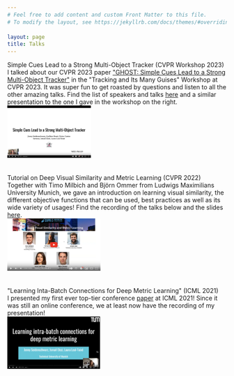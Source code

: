 ```yaml
---
# Feel free to add content and custom Front Matter to this file.
# To modify the layout, see https://jekyllrb.com/docs/themes/#overriding-theme-defaults

layout: page
title: Talks
---
```



 <div class="wrapper">
  <div class="grid-item"><div class="sub_head">Simple Cues Lead to a Strong Multi-Object Tracker (CVPR Workshop 2023)</div><div class="block_text">  I talked about our CVPR 2023 paper <a href="https://arxiv.org/pdf/2206.04656.pdf">"GHOST: Simple Cues Lead to a Strong Multi-Object Tracker"</a> in the "Tracking and Its Many Guises" Workshop at CVPR 2023. It was super fun to get roasted by questions and listen to all the other amazing talks. Find the list of speakers and talks <a href="http://taodataset.org/workshop/cvpr23/">here</a> and a similar presentation to the one I gave in the workshop on the right.</div></div>
<div class="grid-item"><div class="center_text"><a href="https://www.youtube.com/watch?v=3gozhzOHwE0"><img src="imgs/GHOST_Video.png" alt="drawing" height="120"></a> </div></div>
</div>
<br/><br/> 


 <div class="wrapper">
  <div class="grid-item"><div class="sub_head">Tutorial on Deep Visual Similarity and Metric Learning (CVPR 2022)</div><div class="block_text">  Together with Timo Milbich and Björn Ommer from Ludwigs Maximilians University Munich, we gave an introduction on learning visual similarity, the different objective functions that can be used, best practices as well as its wide variety of usages! Find the recording of the talks below and the slides <a href="https://dvsml2022-tutorial.github.io/index.html">here</a>. </div></div>
<div class="grid-item"> <div class="center_text"><a href="https://www.youtube.com/watch?v=YAW9vsdwRfA"><img src="imgs/Image_for_video.png" alt="drawing" height="120"></a> </div></div>
</div>
<br/><br/> 

 <div class="wrapper">
  <div class="grid-item"><div class="sub_head">"Learning Inta-Batch Connections for Deep Metric Learning" (ICML 2021)</div><div class="block_text">  I presented my first ever top-tier conference <a href="https://arxiv.org/abs/2102.07753">paper</a> at ICML 2021! Since it was still an online conference, we at least now have the recording of my presentation!</div></div> 
<div class="grid-item"><div class="center_text"><a href="https://www.youtube.com/watch?v=PpZSGatETPs"><img src="imgs/Intra_Batch.png" alt="drawing" height="120"></a> </div></div>
</div>
<br/><br/> 

